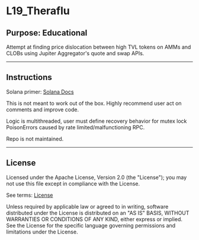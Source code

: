 # L19_Theraflu

## Purpose: Educational

Attempt at finding price dislocation between high TVL tokens on AMMs and CLOBs using Jupiter Aggregator's quote and swap APIs.

---

## Instructions

Solana primer: [Solana Docs](https://docs.solana.com/?utm_source=solana.com)

This is not meant to work out of the box. Highly recommend user act on comments and improve code.

Logic is multithreaded, user must define recovery behavior for mutex lock PoisonErrors caused by rate limited/malfunctioning RPC.

Repo is not maintained.

---

## License

Licensed under the Apache License, Version 2.0 (the "License");
you may not use this file except in compliance with the License.

See terms: [License](https://github.com/L19579/L19_Theraflu/blob/master/LICENSE)
 
Unless required by applicable law or agreed to in writing, software
distributed under the License is distributed on an "AS IS" BASIS, 
WITHOUT WARRANTIES OR CONDITIONS OF ANY KIND, either express or implied.
See the License for the specific language governing permissions and
limitations under the License.
